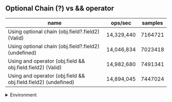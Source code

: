 ## Optional Chain (?) vs && operator

|name|ops/sec|samples|
|-|-|-|
|Using optional chain (obj.field?.field2) (Valid)|14,329,440|7164721|
|Using optional chain (obj.field?.field2) (undefined)|14,046,834|7023418|
|Using and operator (obj.field && obj.field.field2) (Valid)|14,982,680|7491341|
|Using and operator (obj.field && obj.field.field2) (undefined)|14,894,045|7447024|


<details>
<summary>Environment</summary>

* __Machine:__ linux x64 | 4 vCPUs | 7.6GB Mem
* __Run:__ Mon Sep 02 2024 16:38:23 GMT+0000 (Coordinated Universal Time)
</details>

<!--
{"environment":{"platform":"linux","arch":"x64","cpus":4,"totalMemory":7.588970184326172},"benchmarks":[{"name":"Using optional chain (obj.field?.field2) (Valid)","opsSec":14329440.452397022,"samples":7164721},{"name":"Using optional chain (obj.field?.field2) (undefined)","opsSec":14046834.539275376,"samples":7023418},{"name":"Using and operator (obj.field && obj.field.field2) (Valid)","opsSec":14982680.801208202,"samples":7491341},{"name":"Using and operator (obj.field && obj.field.field2) (undefined)","opsSec":14894045.94478861,"samples":7447024}]}-->
